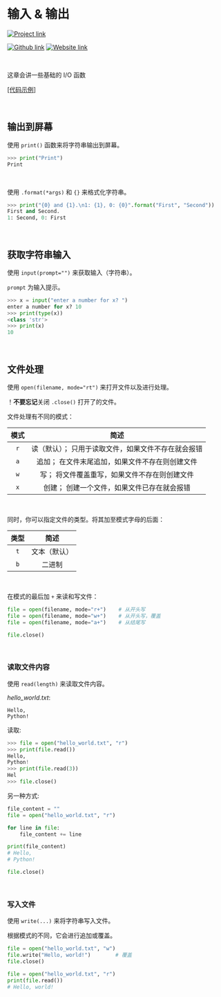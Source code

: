 # 输入 & 输出
[![Project link](https://img.shields.io/badge/From%200%20To-Python-blue?style=for-the-badge&logo=Python&logoColor=FFD43B&logoWidth=15&labelColor=566163&color=3776AB)](https://github.com/FaDrYL/From0ToPython) 

[![Github link](https://img.shields.io/badge/FaDrYL--blue?style=social&logo=Github&logoWidth=15)](https://github.com/FaDrYL)
[![Website link](https://img.shields.io/badge/FaDr-YL-blue?style=flat&color=009f9f)](https://www.fadryl.com/)

<br/>

这章会讲一些基础的 I/O 函数

[[代码示例]](Input_Output_sample.py)

<br/>

## 输出到屏幕
使用 `print()` 函数来将字符串输出到屏幕。

```Python
>>> print("Print")
Print
```

<br/>

使用 `.format(*args)` 和 `{}` 来格式化字符串。

```Python
>>> print("{0} and {1}.\n1: {1}, 0: {0}".format("First", "Second"))
First and Second.
1: Second, 0: First
```

<br/>

## 获取字符串输入
使用 `input(prompt="")` 来获取输入（字符串）。

`prompt` 为输入提示。

```Python
>>> x = input("enter a number for x? ")
enter a number for x? 10
>>> print(type(x))
<class 'str'>
>>> print(x)
10
```

<br/>

## 文件处理
使用 `open(filename, mode="rt")` 来打开文件以及进行处理。

！**不要忘记**关闭 `.close()` 打开了的文件。

文件处理有不同的模式：

| 模式 | 简述 |
|:---:|:---:|
| `r` | 读（默认）； 只用于读取文件，如果文件不存在就会报错 |
| `a` | 追加； 在文件末尾追加，如果文件不存在则创建文件 |
| `w` | 写； 将文件覆盖重写，如果文件不存在则创建文件 |
| `x` | 创建； 创建一个文件，如果文件已存在就会报错 |

<br/>

同时，你可以指定文件的类型。将其加至模式字母的后面：

| 类型 | 简述 |
|:---:|:---:|
| `t` | 文本（默认） |
| `b` | 二进制 |

<br/>

在模式的最后加 `+` 来读和写文件：

```Python
file = open(filename, mode="r+")    # 从开头写
file = open(filename, mode="w+")    # 从开头写，覆盖
file = open(filename, mode="a+")    # 从结尾写

file.close()
```

<br/>

### 读取文件内容
使用 `read(length)` 来读取文件内容。

*hello_world.txt*:

```
Hello, 
Python!
```

读取:

```Python
>>> file = open("hello_world.txt", "r")
>>> print(file.read())
Hello, 
Python!
>>> print(file.read(3))
Hel
>>> file.close()
```

另一种方式:

```Python
file_content = ""
file = open("hello_world.txt", "r")

for line in file:
    file_content += line

print(file_content)
# Hello,
# Python!

file.close()
```

<br/>

### 写入文件
使用 `write(...)` 来将字符串写入文件。

根据模式的不同，它会进行追加或覆盖。

```Python
file = open("hello_world.txt", "w")
file.write("Hello, world!")        # 覆盖
file.close()

file = open("hello_world.txt", "r")
print(file.read())
# Hello, world!
```


